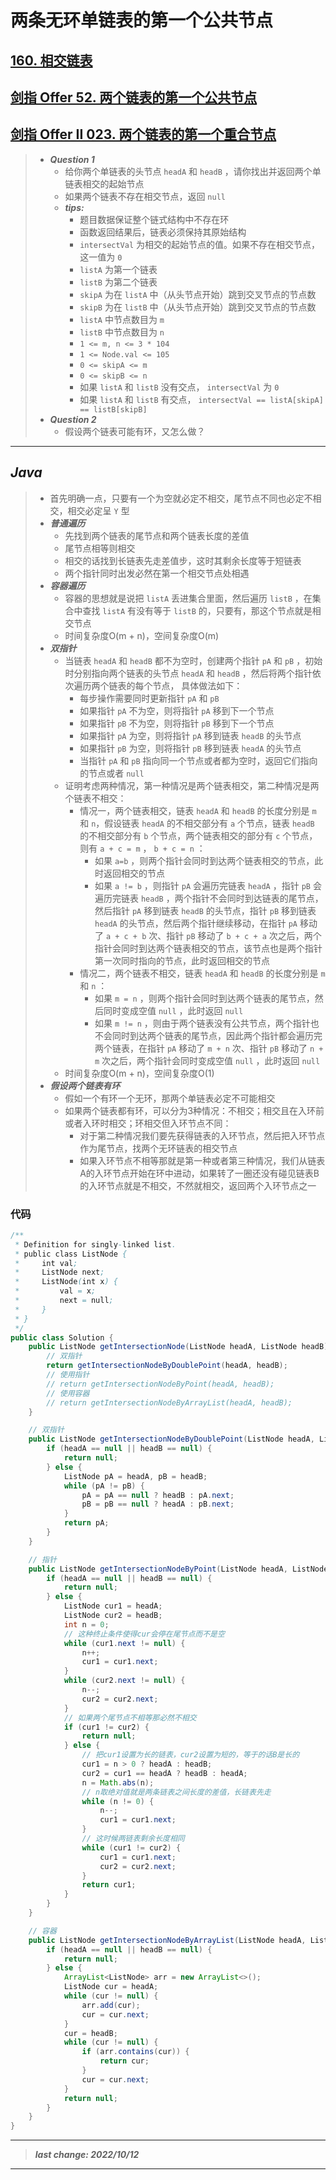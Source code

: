 # 两条无环单链表的第一个公共节点

## [160. 相交链表](https://leetcode.cn/problems/intersection-of-two-linked-lists/)

## [剑指 Offer 52. 两个链表的第一个公共节点](https://leetcode.cn/problems/liang-ge-lian-biao-de-di-yi-ge-gong-gong-jie-dian-lcof/)

## [剑指 Offer II 023. 两个链表的第一个重合节点](https://leetcode.cn/problems/3u1WK4/)

> - ***Question 1***
>   - 给你两个单链表的头节点 `headA` 和 `headB` ，请你找出并返回两个单链表相交的起始节点
>   - 如果两个链表不存在相交节点，返回 `null`  
>   - ***tips:***
>     - 题目数据保证整个链式结构中不存在环 
>     - 函数返回结果后，链表必须保持其原始结构
>     - `intersectVal` 为相交的起始节点的值。如果不存在相交节点，这一值为 `0`  
>     - `listA` 为第一个链表 
>     - `listB` 为第二个链表 
>     - `skipA` 为在 `listA` 中（从头节点开始）跳到交叉节点的节点数 
>     - `skipB` 为在 `listB` 中（从头节点开始）跳到交叉节点的节点数
>     - `listA` 中节点数目为 `m` 
>     - `listB` 中节点数目为 `n` 
>     - `1 <= m, n <= 3 * 104`   
>     - `1 <= Node.val <= 105`   
>     - `0 <= skipA <= m`   
>     - `0 <= skipB <= n`   
>     - 如果 `listA` 和 `listB` 没有交点， `intersectVal` 为 `0` 
>     - 如果 `listA` 和 `listB` 有交点， `intersectVal == listA[skipA] == listB[skipB]`
> - ***Question 2***
>   - 假设两个链表可能有环，又怎么做？

---

## *Java*

> - 首先明确一点，只要有一个为空就必定不相交，尾节点不同也必定不相交，相交必定呈 `Y` 型
> - ***普通遍历***
>   - 先找到两个链表的尾节点和两个链表长度的差值
>   - 尾节点相等则相交
>   - 相交的话找到长链表先走差值步，这时其剩余长度等于短链表
>   - 两个指针同时出发必然在第一个相交节点处相遇
> - ***容器遍历***
>   - 容器的思想就是说把 `listA` 丢进集合里面，然后遍历 `listB` ，在集合中查找 `listA` 有没有等于 `listB` 的，只要有，那这个节点就是相交节点
>   - 时间复杂度O(m + n)，空间复杂度O(m)
> - ***双指针***
>   - 当链表 `headA` 和 `headB` 都不为空时，创建两个指针 `pA` 和 `pB` ，初始时分别指向两个链表的头节点 `headA` 和  `headB` ，然后将两个指针依次遍历两个链表的每个节点， 具体做法如下： 
>     - 每步操作需要同时更新指针 `pA` 和 `pB` 
>     - 如果指针 `pA` 不为空，则将指针 `pA` 移到下一个节点 
>     - 如果指针 `pB` 不为空，则将指针 `pB` 移到下一个节点 
>     - 如果指针 `pA` 为空，则将指针 `pA` 移到链表 `headB` 的头节点 
>     - 如果指针 `pB` 为空，则将指针 `pB` 移到链表 `headA` 的头节点 
>     - 当指针 `pA` 和 `pB` 指向同一个节点或者都为空时，返回它们指向的节点或者 `null`
>   - 证明考虑两种情况，第一种情况是两个链表相交，第二种情况是两个链表不相交： 
>      - 情况一，两个链表相交，链表 `headA` 和 `headB` 的长度分别是 `m` 和 `n`，假设链表 `headA` 的不相交部分有 `a` 个节点，链表 `headB` 的不相交部分有 `b` 个节点，两个链表相交的部分有 `c` 个节点，则有 `a + c = m` ， `b + c = n` ：
>        - 如果 `a=b` ，则两个指针会同时到达两个链表相交的节点，此时返回相交的节点
>        - 如果 `a != b` ，则指针 `pA` 会遍历完链表 `headA` ，指针 `pB` 会遍历完链表 `headB` ，两个指针不会同时到达链表的尾节点，然后指针 `pA` 移到链表 `headB` 的头节点，指针 `pB` 移到链表 `headA` 的头节点，然后两个指针继续移动，在指针 `pA` 移动了 `a + c + b` 次、指针 `pB` 移动了 `b + c + a` 次之后，两个指针会同时到达两个链表相交的节点，该节点也是两个指针第一次同时指向的节点，此时返回相交的节点 
>      - 情况二，两个链表不相交，链表 `headA` 和 `headB` 的长度分别是 `m` 和 `n` ：
>        - 如果 `m = n` ，则两个指针会同时到达两个链表的尾节点，然后同时变成空值 `null` ，此时返回 `null` 
>        - 如果 `m != n` ，则由于两个链表没有公共节点，两个指针也不会同时到达两个链表的尾节点，因此两个指针都会遍历完两个链表，在指针 `pA` 移动了 `m + n` 次、指针 `pB` 移动了  `n + m` 次之后，两个指针会同时变成空值 `null` ，此时返回 `null`
>    - 时间复杂度O(m + n)，空间复杂度O(1)
> - ***假设两个链表有环***
>   - 假如一个有环一个无环，那两个单链表必定不可能相交
>   - 如果两个链表都有环，可以分为3种情况：不相交；相交且在入环前或者入环时相交；环相交但入环节点不同：
>     - 对于第二种情况我们要先获得链表的入环节点，然后把入环节点作为尾节点，找两个无环链表的相交节点
>     - 如果入环节点不相等那就是第一种或者第三种情况，我们从链表A的入环节点开始在环中进动，如果转了一圈还没有碰见链表B的入环节点就是不相交，不然就相交，返回两个入环节点之一

### 代码

```java
/**
 * Definition for singly-linked list.
 * public class ListNode {
 *     int val;
 *     ListNode next;
 *     ListNode(int x) {
 *         val = x;
 *         next = null;
 *     }
 * }
 */
public class Solution {
    public ListNode getIntersectionNode(ListNode headA, ListNode headB) {
        // 双指针
        return getIntersectionNodeByDoublePoint(headA, headB);
        // 使用指针
        // return getIntersectionNodeByPoint(headA, headB);
        // 使用容器
        // return getIntersectionNodeByArrayList(headA, headB);
    }

    // 双指针
    public ListNode getIntersectionNodeByDoublePoint(ListNode headA, ListNode headB) {
        if (headA == null || headB == null) {
            return null;
        } else {
            ListNode pA = headA, pB = headB;
            while (pA != pB) {
                pA = pA == null ? headB : pA.next;
                pB = pB == null ? headA : pB.next;
            }
            return pA;
        }
    }

    // 指针
    public ListNode getIntersectionNodeByPoint(ListNode headA, ListNode headB) {
        if (headA == null || headB == null) {
            return null;
        } else {
            ListNode cur1 = headA;
            ListNode cur2 = headB;
            int n = 0;
            // 这种终止条件使得cur会停在尾节点而不是空
            while (cur1.next != null) {
                n++;
                cur1 = cur1.next;
            }
            while (cur2.next != null) {
                n--;
                cur2 = cur2.next;
            }
            // 如果两个尾节点不相等那必然不相交
            if (cur1 != cur2) {
                return null;
            } else {
                // 把cur1设置为长的链表，cur2设置为短的，等于的话B是长的
                cur1 = n > 0 ? headA : headB;
                cur2 = cur1 == headA ? headB : headA;
                n = Math.abs(n);
                // n取绝对值就是两条链表之间长度的差值，长链表先走
                while (n != 0) {
                    n--;
                    cur1 = cur1.next;
                }
                // 这时候两链表剩余长度相同
                while (cur1 != cur2) {
                    cur1 = cur1.next;
                    cur2 = cur2.next;
                }
                return cur1;
            }
        }
    }

    // 容器
    public ListNode getIntersectionNodeByArrayList(ListNode headA, ListNode headB) {
        if (headA == null || headB == null) {
            return null;
        } else {
            ArrayList<ListNode> arr = new ArrayList<>();
            ListNode cur = headA;
            while (cur != null) {
                arr.add(cur);
                cur = cur.next;
            }
            cur = headB;
            while (cur != null) {
                if (arr.contains(cur)) {
                    return cur;
                }
                cur = cur.next;
            }
            return null; 
        }
    }
}
```

---

> ***last change: 2022/10/12***

---
